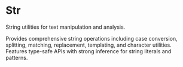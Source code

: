 # Str

String utilities for text manipulation and analysis.

Provides comprehensive string operations including case conversion, splitting, matching, replacement, templating, and character utilities. Features type-safe APIs with strong inference for string literals and patterns.
